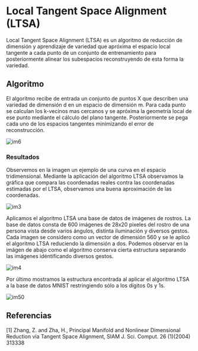 # Local Tangent Space Alignment (LTSA)
Local Tangent Space Alignment (LTSA) es un algoritmo de reducción de dimensión y aprendizaje de variedad que apróxima el espacio local tangente a cada punto de un conjunto de entrenamiento para posteriormente alinear los subespacios reconstruyendo de esta forma la variedad.

## Algoritmo
El algoritmo recibe de entrada un conjunto de puntos X que describen una variedad de dimensión d en un espacio de dimensión m. Para cada punto se calculan los k-vecinos mas cercanos y se apróxima la geometría local de ese punto mediante el cálculo del plano tangente. Posteriormente se pega cada uno de los espacios tangentes minimizando el error de reconstrucción.

![im6](https://user-images.githubusercontent.com/30848298/29102954-51aff27e-7c82-11e7-9c01-1d746989e85c.png)

### Resultados

Observemos en la imagen un ejemplo de una curva en el espacio tridimensional. Mediante la aplicación del algoritmo LTSA observamos la gráfica que compara las coordenadas reales contra las coordenadas estimadas por el LTSA, observamos una buena aproximación de las coordenadas.

![im3](https://user-images.githubusercontent.com/30848298/29102260-75c1414a-7c7d-11e7-8b6c-ef115bbe63aa.png)

Aplicamos el algoritmo LTSA una base de datos de imágenes de rostros. La base de datos consta de 600 imágenes de 28x20 pixeles del rostro de una persona vista desde varios ángulos, distinta iluminación y diversos gestos. Cada imagen se considero como un vector de dimensión 560 y se le aplicó el algoritmo LTSA reduciendo la dimensión a dos. Podemos observar en la imágen de abajo como el algoritmo conserva cierta estructura separando las imágenes idéntificando diversos gestos.

![im4](https://user-images.githubusercontent.com/30848298/29103427-18372adc-7c85-11e7-87d6-2a3ed016c9d7.png)

Por último mostramos la estructura encontrada al aplicar el algoritmo LTSA a la base de datos MNIST restringiendo sólo a los dígitos 0s y 1s.

![im50](https://user-images.githubusercontent.com/30848298/29103584-11af3aaa-7c86-11e7-8424-3138b11f57c7.png)

## Referencias

[1] Zhang, Z. and Zha, H., Principal Manifold and Nonlinear Dimensional Reduction via Tangent Space Alignment, SIAM J. Sci. Comput. 26 (1)(2004) 313338
